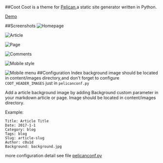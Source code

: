 ##Coot
Coot is a theme for [Pelican](http://getpelican.com/),a static site generator written in Python.

[Demo](http://c0u1d.lol)

##Screenshots
![Homepage](https://github.com/c0u1d/pelican-themes/edit/master/coot/homepage.png)

![Article](https://github.com/c0u1d/pelican-themes/edit/master/coot/article.png)

![Page](https://github.com/c0u1d/pelican-themes/edit/master/coot/page.png)

![Comments](https://github.com/c0u1d/pelican-themes/edit/master/coot/comments.png)

![Mobile style](https://github.com/c0u1d/pelican-themes/edit/master/coot/mobile.png)

![Mobile menu](https://github.com/c0u1d/pelican-themes/edit/master/coot/mobile_menu.png)
##Configuration
Index background image should be located in content/images directory,and don't forget to configure `COOT_HEADER_IMAGES`
just in `pelicanconf.py`

Add a article background image by adding Background custom parameter in your markdown article or page. Image should be located in content/images directory.

Example:

    Title: Article Title
    Date: 2017-1-1
    Category: blog
    Tags: blog
    Slug: article-slug
    Author: c0u1d
    Background: background.jpg

more configuration detail see file [pelicanconf.py](https://raw.githubusercontent.com/c0u1d/pelican-themes/master/coot/pelicanconf.py)

	

